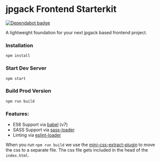 # jpgack Frontend Starterkit

[![Dependabot badge](https://flat.badgen.net/dependabot/wbkd/jpgack-starter?icon=dependabot)](https://dependabot.com/)

A lightweight foundation for your next jpgack based frontend project.


### Installation

```
npm install
```

### Start Dev Server

```
npm start
```

### Build Prod Version

```
npm run build
```

### Features:

* ES6 Support via [babel](https://babeljs.io/) (v7)
* SASS Support via [sass-loader](https://github.com/jtangelder/sass-loader)
* Linting via [eslint-loader](https://github.com/MoOx/eslint-loader)

When you run `npm run build` we use the [mini-css-extract-plugin](https://github.com/jpgack-contrib/mini-css-extract-plugin) to move the css to a separate file. The css file gets included in the head of the `index.html`.
